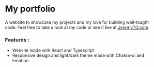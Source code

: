 # My portfolio
A website to showcase my projects and my love for building well-taught code. 
Feel free to take a look at my code or see it live at [JeremyTO.com](https://jeremyto.com).

### Features : 
- Website made with React and Typescript 
- Responsive design and light/dark theme made with Chakra-ui and Emotion 

